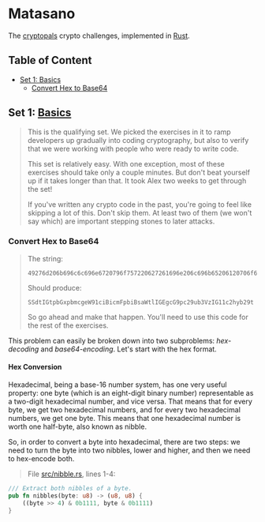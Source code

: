 # Matasano

The [cryptopals](http://cryptopals.com) crypto challenges, implemented in
[Rust](https://rust-lang.org/).

## Table of Content

- [Set 1: Basics](#set-1-basics)
    - [Convert Hex to Base64](#convert-hex-to-base64)

## Set 1: [Basics](http://cryptopals.com/sets/1)

> This is the qualifying set. We picked the exercises in it to ramp developers
> up gradually into coding cryptography, but also to verify that we were
> working with people who were ready to write code.
>
> This set is relatively easy. With one exception, most of these exercises
> should take only a couple minutes. But don't beat yourself up if it takes
> longer than that. It took Alex two weeks to get through the set!
>
> If you've written any crypto code in the past, you're going to feel like
> skipping a lot of this. Don't skip them. At least two of them (we won't say
> which) are important stepping stones to later attacks.

### Convert Hex to Base64

> The string:
>   
>     49276d206b696c6c696e6720796f757220627261696e206c696b65206120706f69736f6e6f7573206d757368726f6f6d
>
> Should produce:
>   
>     SSdtIGtpbGxpbmcgeW91ciBicmFpbiBsaWtlIGEgcG9pc29ub3VzIG11c2hyb29t
>
> So go ahead and make that happen. You'll need to use this code for the rest
> of the exercises.

This problem can easily be broken down into two subproblems: *hex-decoding* and
*base64-encoding*. Let's start with the hex format.

#### Hex Conversion

Hexadecimal, being a base-16 number system, has one very useful property: one
byte (which is an eight-digit binary number) representable as a two-digit
hexadecimal number, and vice versa. That means that for every byte, we get two
hexadecimal numbers, and for every two hexadecimal numbers, we get one byte.
This means that one hexadecimal number is worth one half-byte, also known as nibble.

So, in order to convert a byte into hexadecimal, there are two steps: we need to turn
the byte into two nibbles, lower and higher, and then we need to hex-encode both.

> File [src/nibble.rs](src/nibble.rs), lines 1-4:
```rust
/// Extract both nibbles of a byte.
pub fn nibbles(byte: u8) -> (u8, u8) {
    ((byte >> 4) & 0b1111, byte & 0b1111)
}
```
